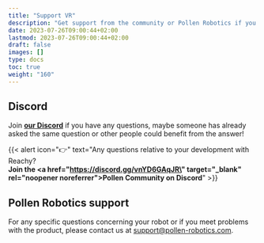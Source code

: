 ```yaml
---
title: "Support VR"
description: "Get support from the community or Pollen Robotics if you meet problems with the VR teleoperation app"
date: 2023-07-26T09:00:44+02:00
lastmod: 2023-07-26T09:00:44+02:00
draft: false
images: []
type: docs
toc: true
weight: "160"
---
```


## Discord

Join **[our Discord](https://discord.gg/vnYD6GAqJR)** if you have any questions, maybe someone has already asked the same question or other people could benefit from the answer!

{{< alert icon="👉" text="Any questions relative to your development with Reachy?</br><b>Join the <a href=\"https://discord.gg/vnYD6GAqJR\" target=\"_blank\" rel=\"noopener noreferrer\">Pollen Community on Discord</a></b>" >}}


## Pollen Robotics support

For any specific questions concerning your robot or if you meet problems with the product, please contact us at [support@pollen-robotics.com](mailto:support@pollen-robotics.com).
